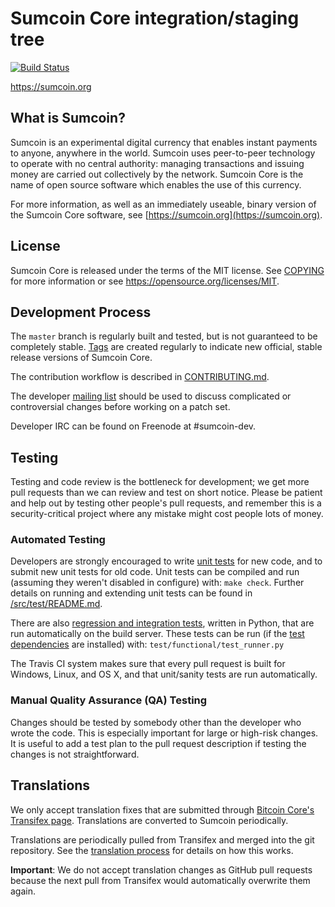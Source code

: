 Sumcoin Core integration/staging tree
=====================================

[![Build Status](https://travis-ci.org/sumcoinlabs/sumcoin.svg?branch=master)](https://travis-ci.org/sumcoinlabs/sumcoin)

https://sumcoin.org

What is Sumcoin?
----------------

Sumcoin is an experimental digital currency that enables instant payments to
anyone, anywhere in the world. Sumcoin uses peer-to-peer technology to operate
with no central authority: managing transactions and issuing money are carried
out collectively by the network. Sumcoin Core is the name of open source
software which enables the use of this currency.

For more information, as well as an immediately useable, binary version of
the Sumcoin Core software, see [https://sumcoin.org](https://sumcoin.org).

License
-------

Sumcoin Core is released under the terms of the MIT license. See [COPYING](COPYING) for more
information or see https://opensource.org/licenses/MIT.

Development Process
-------------------

The `master` branch is regularly built and tested, but is not guaranteed to be
completely stable. [Tags](https://github.com/sumcoinlabs/sumcoin/tags) are created
regularly to indicate new official, stable release versions of Sumcoin Core.

The contribution workflow is described in [CONTRIBUTING.md](CONTRIBUTING.md).

The developer [mailing list](https://groups.google.com/forum/#!forum/sumcoin-dev)
should be used to discuss complicated or controversial changes before working
on a patch set.

Developer IRC can be found on Freenode at #sumcoin-dev.

Testing
-------

Testing and code review is the bottleneck for development; we get more pull
requests than we can review and test on short notice. Please be patient and help out by testing
other people's pull requests, and remember this is a security-critical project where any mistake might cost people
lots of money.

### Automated Testing

Developers are strongly encouraged to write [unit tests](src/test/README.md) for new code, and to
submit new unit tests for old code. Unit tests can be compiled and run
(assuming they weren't disabled in configure) with: `make check`. Further details on running
and extending unit tests can be found in [/src/test/README.md](/src/test/README.md).

There are also [regression and integration tests](/test), written
in Python, that are run automatically on the build server.
These tests can be run (if the [test dependencies](/test) are installed) with: `test/functional/test_runner.py`

The Travis CI system makes sure that every pull request is built for Windows, Linux, and OS X, and that unit/sanity tests are run automatically.

### Manual Quality Assurance (QA) Testing

Changes should be tested by somebody other than the developer who wrote the
code. This is especially important for large or high-risk changes. It is useful
to add a test plan to the pull request description if testing the changes is
not straightforward.

Translations
------------

We only accept translation fixes that are submitted through [Bitcoin Core's Transifex page](https://www.transifex.com/projects/p/bitcoin/).
Translations are converted to Sumcoin periodically.

Translations are periodically pulled from Transifex and merged into the git repository. See the
[translation process](doc/translation_process.md) for details on how this works.

**Important**: We do not accept translation changes as GitHub pull requests because the next
pull from Transifex would automatically overwrite them again.

